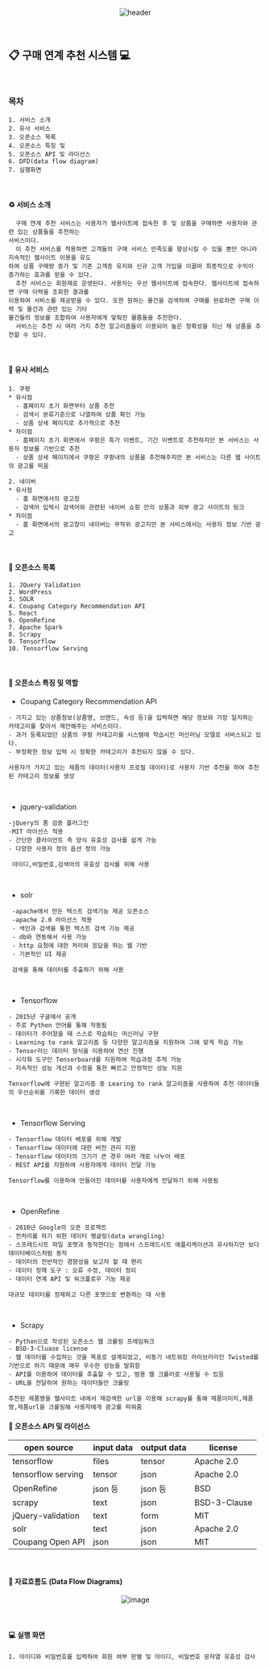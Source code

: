 <div align=center>

![header](https://capsule-render.vercel.app/api?type=rounded&color=36FADE&fontColor=F5F884&height=130&section=header&text=%20purchase-recommend-system%20&animation=scaleIn&fontSize=40&fontAlign=50&fontAlignY=50)

</div>
<br>

## :clipboard: 구매 연계 추천 시스템 :computer:

<br>

### 목차

```
1. 서비스 소개
2. 유사 서비스
3. 오픈소스 목록
4. 오픈소스 특징 및
5. 오픈소스 API 및 라이선스
6. DFD(data flow diagram)
7. 실행화면
```

<br>

#### :recycle: 서비스 소개

```
  구매 연계 추천 서비스는 사용자가 웹사이트에 접속한 후 및 상품을 구매하면 사용자와 관련 있는 상품들을 추천하는
서비스이다.
  이 추천 서비스를 적용하면 고객들의 구매 서비스 만족도를 향상시킬 수 있을 뿐만 아니라 지속적인 웹사이트 이용을 유도
하여 상품 구매량 증가 및 기존 고객층 유지와 신규 고객 가입을 이끌어 최종적으로 수익이 증가하는 효과를 얻을 수 있다.
  추천 서비스는 회원제로 운영된다. 사용자는 우선 웹사이트에 접속한다. 웹사이트에 접속하면 구매 이력을 조회한 결과를
이용하여 서비스를 제공받을 수 있다. 또한 원하는 물건을 검색하여 구매를 완료하면 구매 이력 및 물건과 관련 있는 기타
물건들의 정보를 조합하여 사용자에게 맞춰진 물품들을 추천한다.
  서비스는 추천 시 여러 가지 추천 알고리즘들이 이용되어 높은 정확성을 지닌 채 상품을 추천할 수 있다.
```

<br>

#### :mag_right: 유사 서비스

```
1. 쿠팡
* 유사점
  - 홈페이지 초기 화면부터 상품 추천
  - 검색시 분류기준으로 나열하여 상품 확인 가능
  - 상품 상세 페이지로 추가적으로 추천
* 차이점
  - 홈페이지 초기 화면에서 쿠팡은 특가 이벤트, 기간 이벤트로 추천하지만 본 서비스는 사용자 정보를 기반으로 추천
  - 상품 상세 페이지에서 쿠팡은 쿠팡내의 상품을 추천해주지만 본 서비스는 다른 웹 사이트의 광고를 띄움

2. 네이버
* 유사점
  - 홈 화면에서의 광고창
  - 검색어 입력시 검색어와 관련된 네이버 쇼핑 안의 상품과 외부 광고 사이트의 링크
* 차이점
  - 홈 화면에서의 광고창이 네이버는 무작위 광고지만 본 서비스에서는 사용자 정보 기반 광고
```

<br>

#### :school_satchel: 오픈소스 목록

```
1. JQuery Validation
2. WordPress
3. SOLR
4. Coupang Category Recommendation API
5. React
6. OpenRefine
7. Apache Spark
8. Scrapy
9. Tensorflow
10. Tensorflow Serving
```

<br>

#### :school_satchel: 오픈소스 특징 및 역할

- Coupang Category Recommendation API
```
- 가지고 있는 상품정보(상품명, 브랜드, 속성 등)을 입력하면 해당 정보와 가장 일치하는 카테고리를 찾아서 제안해주는 서비스이다.
- 과거 등록되었던 상품의 쿠팡 카테고리를 시스템에 학습시킨 머신러닝 모델로 서비스되고 있다.
- 부정확한 정보 입력 시 정확한 카테고리가 추천되지 않을 수 있다.
```

```
사용자가 가지고 있는 제품의 데이터(사용자 프로필 데이터)로 사용자 기반 추천을 하여 추천된 카테고리 정보를 생성
```

<br>

- jquery-validation

```
-jQuery의 폼 검증 플러그인
-MIT 라이선스 적용
- 간단한 클라이언트 측 양식 유효성 검사를 쉽게 가능
- 다양한 사용자 정의 옵션 정의 가능
```

```
 아이디,비밀번호,검색어의 유효성 검사를 위해 사용
```

<br>

- solr

```
 -apache에서 만든 텍스트 검색기능 제공 오픈소스
 -apache 2.0 라이선스 적용
 - 색인과 검색을 통한 텍스트 검색 기능 제공
 - db와 연동해서 사용 가능
 - http 요청에 대한 처리와 응답을 하는 웹 기반
 - 기본적인 UI 제공
```

```
 검색을 통해 데이터를 추출하기 위해 사용
```

<br>

- Tensorflow

```
- 2015년 구글에서 공개
- 주로 Python 언어를 통해 작동됨
- 데이터가 주어졌을 때 스스로 학습하는 머신러닝 구현
- Learning to rank 알고리즘 등 다양한 알고리즘을 지원하여 그에 맞게 학습 가능
- Tensor라는 데이터 형식을 이용하여 연산 진행
- 시각화 도구인 Tensorboard를 지원하여 학습과정 추적 가능
- 지속적인 성능 개선과 수정을 통한 빠르고 안정적인 성능 지원
```

```
Tensorflow에 구현된 알고리즘 중 Learing to rank 알고리즘을 사용하여 추천 데이터들의 우선순위를 기록한 데이터 생성
```

<br>

- Tensorflow Serving

```
- Tensorflow 데이터 배포를 위해 개발
- Tensorflow 데이터에 대한 버전 관리 지원
- Tensorflow 데이터의 크기가 큰 경우 여러 개로 나누어 배포
- REST API를 지원하여 사용자에게 데이터 전달 가능
```

```
Tensorflow를 이용하여 만들어진 데이터를 사용자에게 전달하기 위해 사용됨
```

<br>

* OpenRefine

```
- 2010년 Google의 오픈 프로젝트
- 전처리를 하기 위한 데이터 랭글링(data wrangling)
- 스프레드시트 파일 포맷과 동작한다는 점에서 스프레드시트 애플리케이션과 유사하지만 보다 데이터베이스처럼 동작
- 데이터의 전반적인 경향성을 보고자 할 때 편리 
- 데이터 정제 도구 : 오류 수정, 데이터 정리
- 데이터 연계 API 및 워크플로우 기능 제공
```

```
대규모 데이터를 정제하고 다른 포맷으로 변환하는 데 사용
```

<br>

- Scrapy

```
- Python으로 작성된 오픈소스 웹 크롤링 프레임워크
- BSD-3-Cluase license
- 웹 데이터를 수집하는 것을 목표로 설계되었고, 비동기 네트워킹 라이브러리인 Twisted를 기반으로 하기 때문에 매우 우수한 성능을 발휘함
- API를 이용하여 데이터를 추출할 수 있고, 범용 웹 크롤러로 사용될 수 있음
- URL을 전달하여 원하는 데이터들만 크롤링
```

```
추천된 제품명을 웹사이트 내에서 재검색한 url을 이용해 scrapy를 통해 제품이미지,제품명,제품url을 크롤링해 사용자에게 광고를 띄워줌
```

#### :school_satchel: 오픈소스 API 및 라이선스

| open source        | input data | output data | license      |
| ------------------ | ---------- | ----------- | ------------ |
| tensorflow         | files      | tensor      | Apache 2.0   |
| tensorflow serving | tensor     | json        | Apache 2.0   |
| OpenRefine         | json 등    | json 등     | BSD          |
| scrapy             | text       | json        | BSD-3-Clause |
| jQuery-validation  | text       | form        | MIT          |
| solr               | text       | json        | Apache 2.0   |
| Coupang Open API   | json       | json        | MIT          |

<br>

#### :arrows_counterclockwise: 자료흐름도 (Data Flow Diagrams)

<div align=center>

![image](./dfd%20picture.PNG)

</div>

<br>

#### 💻 실행 화면

```
1. 아이디와 비밀번호를 입력하여 회원 여부 판별 및 아이디, 비밀번호 문자열 유효성 검사
```
